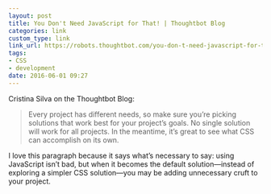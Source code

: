 ```yaml
---
layout: post
title: You Don't Need JavaScript for That! | Thoughtbot Blog
categories: link
custom_type: link
link_url: https://robots.thoughtbot.com/you-don-t-need-javascript-for-that
tags:
- CSS
- development
date: 2016-06-01 09:27
---
```

Cristina Silva on the Thoughtbot Blog:

> Every project has different needs, so make sure you’re picking solutions that work best for your project’s goals. No single solution will work for all projects. In the meantime, it’s great to see what CSS can accomplish on its own.

I love this paragraph because it says what’s necessary to say: using JavaScript isn’t bad, but when it becomes the default solution—instead of exploring a simpler CSS solution—you may be adding unnecessary cruft to your project.

